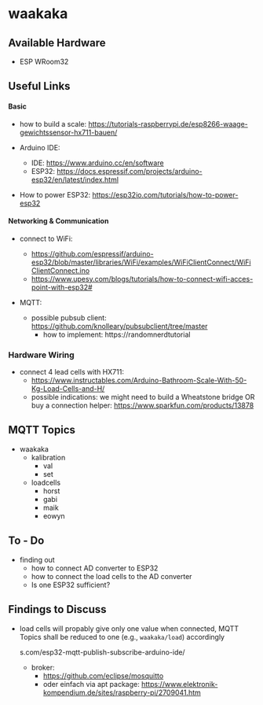 # waakaka

## Available Hardware

- ESP WRoom32

## Useful Links

#### Basic

- how to build a scale: https://tutorials-raspberrypi.de/esp8266-waage-gewichtssensor-hx711-bauen/
- Arduino IDE:
  - IDE: https://www.arduino.cc/en/software
  - ESP32: https://docs.espressif.com/projects/arduino-esp32/en/latest/index.html

- How to power ESP32: https://esp32io.com/tutorials/how-to-power-esp32

#### Networking & Communication

- connect to WiFi:
  - https://github.com/espressif/arduino-esp32/blob/master/libraries/WiFi/examples/WiFiClientConnect/WiFiClientConnect.ino
  - https://www.upesy.com/blogs/tutorials/how-to-connect-wifi-acces-point-with-esp32#

- MQTT:
  - possible pubsub client: https://github.com/knolleary/pubsubclient/tree/master
    - how to implement: https://randomnerdtutorial

### Hardware Wiring

- connect 4 lead cells with HX711:
  - https://www.instructables.com/Arduino-Bathroom-Scale-With-50-Kg-Load-Cells-and-H/
  - possible indications: we might need to build a Wheatstone bridge OR buy a connection helper: https://www.sparkfun.com/products/13878

## MQTT Topics

- waakaka
  - kalibration
    - val
    - set
  - loadcells
    - horst
    - gabi
    - maik
    - eowyn

## To - Do

- finding out
  - how to connect AD converter to ESP32
  - how to connect the load cells to the AD converter
  - Is one ESP32 sufficient?

## Findings to Discuss
- load cells will propably give only one value when connected, MQTT Topics shall be reduced to one  (e.g., `waakaka/load`) accordingly


    s.com/esp32-mqtt-publish-subscribe-arduino-ide/
  - broker:
    - https://github.com/eclipse/mosquitto
    - oder einfach via apt package: https://www.elektronik-kompendium.de/sites/raspberry-pi/2709041.htm
